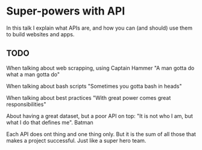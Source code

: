 # Super-powers with API

In this talk I explain what APIs are, and how you can (and should) use them to
build websites and apps.

## TODO

When talking about web scrapping, using Captain Hammer "A man gotta do what
a man gotta do"

When talking about bash scripts "Sometimes you gotta bash in heads"

When talking about best practices "With great power comes great
responsibilities"

About having a great dataset, but a poor API on top:
"It is not who I am, but what I do that defines me". Batman

Each API does ont thing and one thing only. But it is the sum of all those that
makes a project successful. Just like a super hero team.



